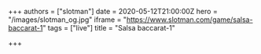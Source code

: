 +++
authors = ["slotman"]
date = 2020-05-12T21:00:00Z
hero = "/images/slotman_og.jpg"
iframe = "https://www.slotman.com/game/salsa-baccarat-1"
tags = ["live"]
title = "Salsa baccarat-1"

+++
